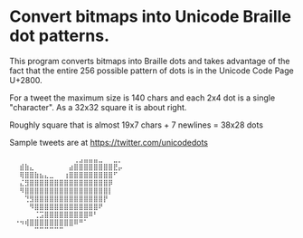 Convert bitmaps into Unicode Braille dot patterns.
===

This program converts bitmaps into Braille dots and takes advantage
of the fact that the entire 256 possible pattern of dots is in the
Unicode Code Page U+2800.

For a tweet the maximum size is 140 chars and each 2x4 dot is a single
"character".  As a 32x32 square it is about right.

Roughly square that is almost 19x7 chars + 7 newlines = 38x28 dots

Sample tweets are at https://twitter.com/unicodedots

    ⠀⠀⠀⠀⠀⠀⠀⠀⠀⠀⠀⠀⠀⢀⣠⣤⣤⣤⣀⠀⠀⣀⡀
    ⠀⠀⣾⣷⣄⠀⠀⠀⠀⠀⠀⠀⣴⣿⣿⣿⣿⣿⣿⣿⣿⣟⡤
    ⠀⠀⢿⣿⣿⣷⣦⣄⣀⠀⠀⢰⣿⣿⣿⣿⣿⣿⣿⣿⣿⠋
    ⠀⠀⣌⣻⣿⣿⣿⣿⣿⣿⣿⣿⣿⣿⣿⣿⣿⣿⣿⣿⡿
    ⠀⠀⠻⣿⣿⣿⣿⣿⣿⣿⣿⣿⣿⣿⣿⣿⣿⣿⣿⣿⡇
    ⠀⠀⠀⢙⣻⣿⣿⣿⣿⣿⣿⣿⣿⣿⣿⣿⣿⣿⣿⡟
    ⠀⠀⠀⠀⠻⣿⣿⣿⣿⣿⣿⣿⣿⣿⣿⣿⣿⣿⠟
    ⠀⠀⠀⠀⠀⢈⣩⣿⣿⣿⣿⣿⣿⣿⣿⣿⠿⠃
    ⠀⠐⠲⢾⣿⣿⣿⣿⣿⣿⣿⣿⣿⠿⠛⠁
    ⠀⠀⠀⠀⠀⠉⠉⠉⠉⠉⠉
